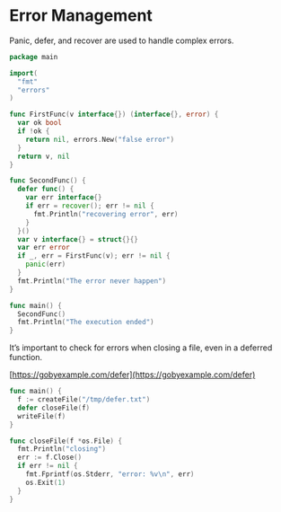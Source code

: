 # Error Management

Panic, defer, and recover are used to handle complex errors.

```go
package main

import(
  "fmt"
  "errors"
)

func FirstFunc(v interface{}) (interface{}, error) {
  var ok bool
  if !ok {
    return nil, errors.New("false error")
  }
  return v, nil
}

func SecondFunc() {
  defer func() {
    var err interface{}
    if err = recover(); err != nil {
      fmt.Println("recovering error", err)
    }
  }()
  var v interface{} = struct{}{}
  var err error
  if _, err = FirstFunc(v); err != nil {
    panic(err)
  }
  fmt.Println("The error never happen")
}

func main() {
  SecondFunc()
  fmt.Println("The execution ended")
}
```

It’s important to check for errors when closing a file, even in a deferred function.

[https://gobyexample.com/defer](https://gobyexample.com/defer)

```go
func main() {
  f := createFile("/tmp/defer.txt")
  defer closeFile(f)
  writeFile(f)
}

func closeFile(f *os.File) {
  fmt.Println("closing")
  err := f.Close()
  if err != nil {
    fmt.Fprintf(os.Stderr, "error: %v\n", err)
    os.Exit(1)
  }
}
```


